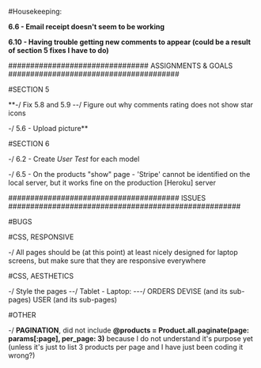 #Housekeeping:


**6.6 - Email receipt doesn't seem to be working**

**6.10 - Having trouble getting new comments to appear (could be a result of section 5 fixes I have to do)**


################################   ASSIGNMENTS   &   GOALS   #######################################

#SECTION 5

**-/ Fix 5.8 and 5.9
  --/ Figure out why comments rating does not show star icons

-/ 5.6 - Upload picture**

#SECTION 6

-/ 6.2 - Create *User Test* for each model

-/ 6.5 - On the products "show" page - 'Stripe' cannot be identified on the local server, but it works fine on the production [Heroku] server

#######################################   ISSUES   #####################################################

#BUGS


#CSS, RESPONSIVE

-/ All pages should be (at this point) at least nicely designed for laptop screens, but make sure that they are responsive everywhere

#CSS, AESTHETICS

-/  Style the pages
  --/ Tablet - Laptop:
    ---/  ORDERS
          DEVISE (and its sub-pages)
          USER (and its sub-pages)

#OTHER

-/ **PAGINATION**, did not include __@products = Product.all.paginate(page: params[:page], per_page: 3)__ because I do not understand it's purpose yet (unless it's just to list 3 products per page and I have just been coding it wrong?)
